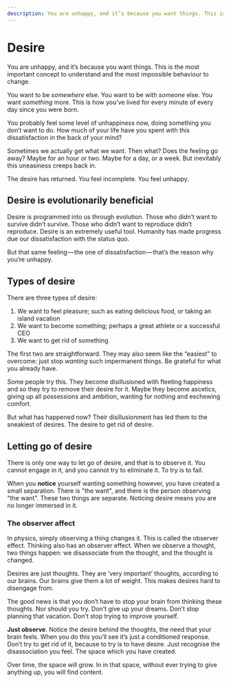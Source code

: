 ```yaml
---
description: You are unhappy, and it’s because you want things. This is the most important concept to understand and the most impossible behaviour to change.
---
```

# Desire

You are unhappy, and it’s because you want things. This is the most important concept to understand and the most impossible behaviour to change.

You want to be *somewhere* else. You want to be with *someone* else. You want *something* more. This is how you’ve lived for every minute of every day since you were born.

You probably feel some level of unhappiness now, doing something you don’t want to do. How much of your life have you spent with this dissatisfaction in the back of your mind?

Sometimes we actually get what we want. Then what? Does the feeling go away? Maybe for an hour or two. Maybe for a day, or a week. But inevitably this uneasiness creeps back in.

The desire has returned. You feel incomplete. You feel unhappy.

## Desire is evolutionarily beneficial

Desire is programmed into us through evolution. Those who didn’t want to survive didn’t survive. Those who didn’t want to reproduce didn’t reproduce. Desire is an extremely useful tool. Humanity has made progress due our dissatisfaction with the status quo.

But that same feeling — the one of dissatisfaction — that’s the reason why you’re unhappy.

## Types of desire

There are three types of desire:

1. We want to feel pleasure; such as eating delicious food, or taking an island vacation
2. We want to become something; perhaps a great athlete or a successful CEO
3. We want to get rid of something

The first two are straightforward. They may also seem like the “easiest” to overcome: just stop *wanting* such impermanent things. Be grateful for what you already have.

Some people try this. They become disillusioned with fleeting happiness and so they try to remove their desire for it. Maybe they become ascetics, giving up all possessions and ambition, wanting for nothing and eschewing comfort.

But what has happened now? Their disillusionment has led them to the sneakiest of desires. The desire to get rid of desire.

## Letting go of desire

There is only one way to let go of desire, and that is to observe it. You cannot engage in it, and you cannot try to eliminate it. To try is to fail.

When you **notice** yourself wanting something however, you have created a small separation. There is "the want", and there is the person observing "the want". These two things are separate. Noticing desire means you are no longer immersed in it.

### The observer affect

In physics, simply observing a thing changes it. This is called the observer effect. Thinking also has an observer effect. When we observe a thought, two things happen: we disassociate from the thought, and the thought is changed.

Desires are just thoughts. They are ‘very important’ thoughts, according to our brains. Our brains give them a lot of weight. This makes desires hard to disengage from.

The good news is that you don’t have to stop your brain from thinking these thoughts. Nor should you try. Don’t give up your dreams. Don’t stop planning that vacation. Don’t stop trying to improve yourself.

**Just observe**. Notice the desire behind the thoughts, the need that your brain feels. When you do this you’ll see it’s just a conditioned response. Don’t try to get rid of it, because to try is to have desire. Just recognise the disassociation you feel. The space which you have created.

Over time, the space will grow. In in that space, without ever trying to give anything up, you will find content.